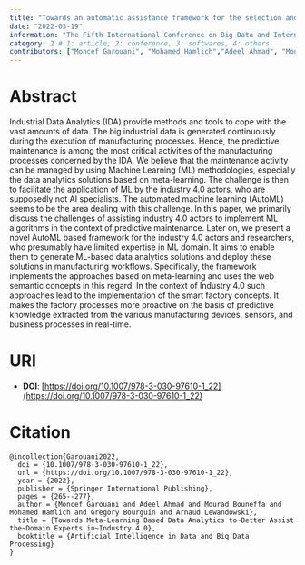 ```yaml
---
title: "Towards an automatic assistance framework for the selection and configuration of machine-learning-based data analytics solutions in industry 4.0"
date: "2022-03-19"
information: "The Fifth International Conference on Big Data and Internet of Things (BDIoT'21"
category: 2 # 1: article, 2: conference, 3: softwares, 4: others
contributors: ["Moncef Garouani", "Mohamed Hamlich","Adeel Ahmad", "Mourad Bouneffa", "al."]
---
```


# Abstract
Industrial Data Analytics (IDA) provide methods and tools to cope with the vast amounts of data. The big industrial data is generated continuously during the execution of manufacturing processes. Hence, the predictive maintenance is among the most critical activities of the manufacturing processes concerned by the IDA. We believe that the maintenance activity can be managed by using Machine Learning (ML) methodologies, especially the data analytics solutions based on meta-learning. The challenge is then to facilitate the application of ML by the industry 4.0 actors, who are supposedly not AI specialists. The automated machine learning (AutoML) seems to be the area dealing with this challenge. In this paper, we primarily discuss the challenges of assisting industry 4.0 actors to implement ML algorithms in the context of predictive maintenance. Later on, we present a novel AutoML based framework for the industry 4.0 actors and researchers, who presumably have limited expertise in ML domain. It aims to enable them to generate ML-based data analytics solutions and deploy these solutions in manufacturing workflows. Specifically, the framework implements the approaches based on meta-learning and uses the web semantic concepts in this regard. In the context of Industry 4.0 such approaches lead to the implementation of the smart factory concepts. It makes the factory processes more proactive on the basis of predictive knowledge extracted from the various manufacturing devices, sensors, and business processes in real-time.




# URI

- **DOI**: [https://doi.org/10.1007/978-3-030-97610-1_22](https://doi.org/10.1007/978-3-030-97610-1_22)

# Citation

```
@incollection{Garouani2022,
  doi = {10.1007/978-3-030-97610-1_22},
  url = {https://doi.org/10.1007/978-3-030-97610-1_22},
  year = {2022},
  publisher = {Springer International Publishing},
  pages = {265--277},
  author = {Moncef Garouani and Adeel Ahmad and Mourad Bouneffa and Mohamed Hamlich and Gregory Bourguin and Arnaud Lewandowski},
  title = {Towards Meta-Learning Based Data Analytics to~Better Assist the~Domain Experts in~Industry 4.0},
  booktitle = {Artificial Intelligence in Data and Big Data Processing}
}
```
